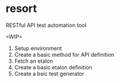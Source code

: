 # resort
RESTful API test automation tool

=WIP=
1. Setup environment
2. Create a basic method for API definition
3. Fetch an etalon
4. Create a basic etalon definition
5. Create a bsic test generator

